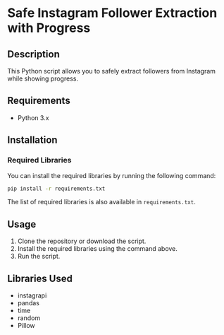 # Safe Instagram Follower Extraction with Progress

## Description
This Python script allows you to safely extract followers from Instagram while showing progress.

## Requirements
- Python 3.x

## Installation

### Required Libraries
You can install the required libraries by running the following command:


```bash
pip install -r requirements.txt
```

The list of required libraries is also available in `requirements.txt`.

## Usage

1. Clone the repository or download the script.
2. Install the required libraries using the command above.
3. Run the script.

## Libraries Used
- instagrapi
- pandas
- time
- random
- Pillow

